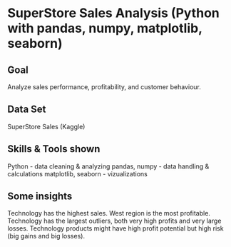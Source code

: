 # SuperStore Sales Analysis (Python with pandas, numpy, matplotlib, seaborn)
## Goal
Analyze sales performance, profitability, and customer behaviour.
## Data Set
SuperStore Sales (Kaggle)
## Skills & Tools shown
Python - data cleaning & analyzing
pandas, numpy - data handling & calculations
matplotlib, seaborn - vizualizations
## Some insights
Technology has the highest sales.
West region is the most profitable.
Technology has the largest outliers, both very high profits and very large losses. Technology products might have high profit potential but high risk (big gains and big losses).
